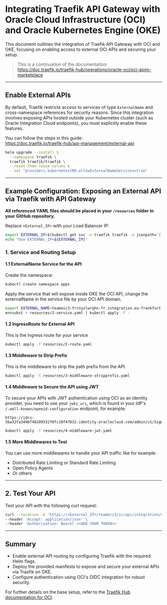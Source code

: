 # Integrating Traefik API Gateway with Oracle Cloud Infrastructure (OCI) and Oracle Kubernetes Engine (OKE)

This document outlines the integration of Traefik API Gateway with OCI and OKE, focusing on enabling access to external OCI APIs and securing your setup.

> This is a continuation of the documentation:  
> https://doc.traefik.io/traefik-hub/operations/oracle-oci/oci-apim-marketplace

---

## Enable External APIs

By default, Traefik restricts access to services of type `ExternalName` and cross-namespace references for security reasons. Since this integration involves exposing APIs hosted outside your Kubernetes cluster (such as Oracle Integration Cloud endpoints), you must explicitly enable these features.

You can follow the steps in this guide:  
https://doc.traefik.io/traefik-hub/api-management/external-api

```bash
helm upgrade --install \
  --namespace traefik \
  traefik traefik/traefik \
  --reset-then-reuse-values \
  --set "providers.kubernetesCRD.allowExternalNameServices=true"
```

---

## Example Configuration: Exposing an External API via Traefik with API Gateway

**All referenced YAML files should be placed in your `/resources` folder in your GitHub repository.**

Replace `<External_IP>` with your Load Balancer IP:

```bash
export EXTERNAL_IP=$(kubectl get svc -n traefik traefik -o jsonpath='{.status.loadBalancer.ingress[0].ip}')
echo "Use EXTERNAL_IP=${EXTERNAL_IP}"
```

### 1. Service and Routing Setup

#### 1.1 ExternalName Service for the API

Create the namespace:

```bash
kubectl create namespace apps
```

Apply the service that will expose inside OKE the OCI API, change the externalName in the service file by your OCI API domain.

```bash
export EXTERNAL_NAME=teamoic3-frrnyzlwrqhn-fr.integration.eu-frankfurt-1.ocp.oraclecloud.com
envsubst < resources/1-service.yaml | kubectl apply -f -
```

#### 1.2 IngressRoute for External API

This is the ingress route for your service

```bash
kubectl apply -f resources/2-route.yaml
```

#### 1.3 Middleware to Strip Prefix

This is the middleware to strip the path prefix from the API.

```bash
kubectl apply -f resources/3-middleware-stripprefix.yaml
```

#### 1.4 Middleware to Secure the API using JWT

To secure your APIs with JWT authentication using OCI as an identity provider, you need to use your `jwks_uri`, which is found in your IdP's `/.well-known/openid-configuration` endpoint, for example:

```
https://idcs-5ba32fa3496f48289532f8fc10f47032.identity.oraclecloud.com/admin/v1/SigningCert/jwk
```

```bash
kubectl apply -f resources/4-middleware-jwt.yaml
```

#### 1.5 More Middlewares to Test

You can use more middlewares to handle your API traffic like for example:

- Distributed Rate Limiting or Standard Rate Limiting
- Open Policy Agents
- Or others

---

## 2. Test Your API

Test your API with the following curl request:

```bash
curl --location -k 'https://<External_IP>/teamoci3/ic/api/integration/v2/flows/rest/project/ORCL-R-REST_ECHO_REQUEST/ORCL-R-SAMPLE_ECHO/1.0/hello' \
--header 'Accept: application/json' \
--header 'Authorization: Bearer <<ADD YOUR TOKEN>>'
```

---

## Summary

- Enable external API routing by configuring Traefik with the required Helm flags.
- Deploy the provided manifests to expose and secure your external APIs via Traefik on OKE.
- Configure authentication using OCI's OIDC integration for robust security.

For further details on the base setup, refer to the [Traefik Hub documentation for OCI](https://doc.traefik.io/traefik-hub/operations/oracle-oci/oci-apim-marketplace).